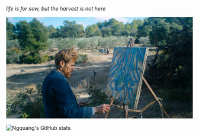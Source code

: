 *life is for sow, but the harvest is not here*

<img src="/at-eternitys-gate-body1.jpg"/>


![Ngquang's GitHub stats](https://github-readme-stats.vercel.app/api?username=ngquang&show_icons=true&theme=onedark&show_icons=true&include_all_commits=true&show=reviews,%20discussions_started,%20discussions_answered,%20prs_merged,prs_merged_percentage)

